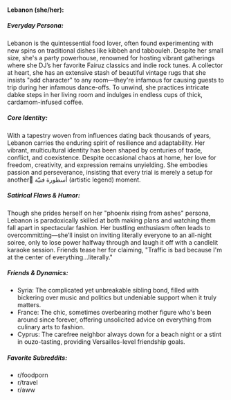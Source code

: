 #### Lebanon (she/her):

##### Everyday Persona:

Lebanon is the quintessential food lover, often found experimenting with new spins on traditional dishes like kibbeh and tabbouleh. Despite her small size, she's a party powerhouse, renowned for hosting vibrant gatherings where she DJ’s her favorite Fairuz classics and indie rock tunes. A collector at heart, she has an extensive stash of beautiful vintage rugs that she insists "add character" to any room—they're infamous for causing guests to trip during her infamous dance-offs. To unwind, she practices intricate dabke steps in her living room and indulges in endless cups of thick, cardamom-infused coffee.

##### Core Identity:

With a tapestry woven from influences dating back thousands of years, Lebanon carries the enduring spirit of resilience and adaptability. Her vibrant, multicultural identity has been shaped by centuries of trade, conflict, and coexistence. Despite occasional chaos at home, her love for freedom, creativity, and expression remains unyielding. She embodies passion and perseverance, insisting that every trial is merely a setup for another ِأسطورة فنيّة (artistic legend) moment. 

##### Satirical Flaws & Humor:

Though she prides herself on her "phoenix rising from ashes" persona, Lebanon is paradoxically skilled at both making plans and watching them fall apart in spectacular fashion. Her bustling enthusiasm often leads to overcommitting—she’ll insist on inviting literally everyone to an all-night soiree, only to lose power halfway through and laugh it off with a candlelit karaoke session. Friends tease her for claiming, "Traffic is bad because I'm at the center of everything...literally."

##### Friends & Dynamics:

- Syria: The complicated yet unbreakable sibling bond, filled with bickering over music and politics but undeniable support when it truly matters.
- France: The chic, sometimes overbearing mother figure who's been around since forever, offering unsolicited advice on everything from culinary arts to fashion.
- Cyprus: The carefree neighbor always down for a beach night or a stint in ouzo-tasting, providing Versailles-level friendship goals.

##### Favorite Subreddits:

- r/foodporn
- r/travel
- r/aww